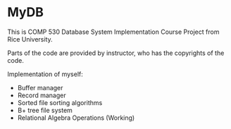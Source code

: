 # MyDB

This is COMP 530 Database System Implementation Course Project from Rice University.

Parts of the code are provided by instructor, who has the copyrights of the code.

Implementation of myself:
- Buffer manager
- Record manager
- Sorted file sorting algorithms
- B+ tree file system
- Relational Algebra Operations (Working)
